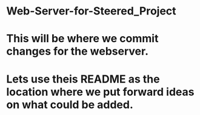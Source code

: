 # Web-Server-for-Steered_Project
# This will be where we commit changes for the webserver. 
# Lets use theis README as the location where we put forward ideas on what could be added.
